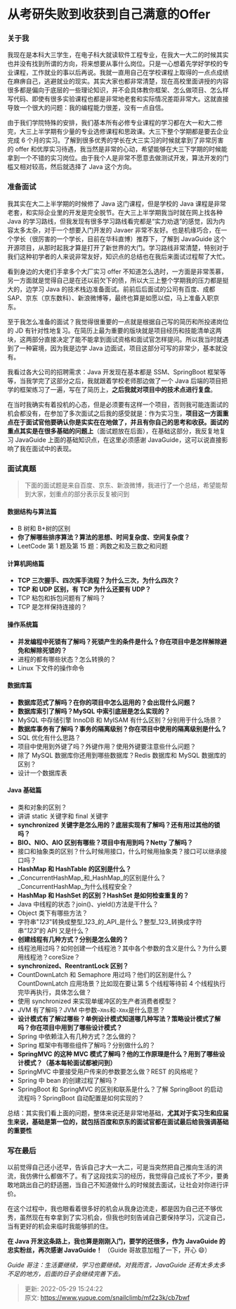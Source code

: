 # 从考研失败到收获到自己满意的Offer

### 关于我


我现在是本科大三学生，在电子科大就读软件工程专业，在我大一大二的时候其实也并没有找到所谓的方向，将来想要从事什么岗位。只是一心想着先学好学校的专业课程，工作就业的事以后再说。我就一直用自己在学校课程上取得的一点点成绩在麻痹自己，逃避就业的现实。其实大家也都非常清楚，现在高校里面讲授的内容很多都是偏向于底层的一些理论知识，并不会具体教你框架、怎么做项目、怎么样写代码、即使有很多实验课程也都是非常地老套和实际情况差距非常大。这就直接导致一个很大的问题：我的编程能力很差，没有一点自信。



由于我们学院特殊的安排，我们基本所有必修专业课程的学习都在大一和大二修完，大三上半学期有少量的专业选修课程和思政课。大三下整个学期都是要去企业完成 6 个月的实习。了解到很多优秀的学长在大三实习的时候就拿到了非常厉害的 offer 和优厚实习待遇，我当然是非常的心动，希望能够在大三下学期的时候能拿到一个不错的实习岗位。由于我个人是非常不愿意去做测试开发，算法开发的门槛又相对较高，然后就选择了 Java 这个方向。



### 准备面试


我其实在大二上半学期的时候修了 Java 这门课程，但是学校的 Java 课程是非常老套，和实际企业里的开发是完全脱节。在大三上半学期我当时就在网上找各种 Java 的学习路线，但我发现有很多学习路线看完都是“实力劝退”的感觉，因为内容太多太杂，对于一个想要入门开发的 Javaer 非常不友好。也是机缘巧合，在一个学长（很厉害的一个学长，目前在华科直博）推荐下，了解到 JavaGuide 这个开源项目，从那时起我才算是打开了新世界的大门。学习路线非常清楚，特别对于我们这种初学者的人来说非常友好，知识点的总结也在我后来面试过程帮了大忙。



看到身边的大佬们手拿多个大厂实习 offer 不知道怎么选时，一方面是非常羡慕，另一方面就是觉得自己是在还以前欠下的债，所以大三上整个学期我的压力都是挺大的，边学习 Java 的技术栈边准备面试。前前后后面试的公司有百度、成都 SAP、京东（京东数科）、新浪微博等，最终也算是如愿以偿，马上准备入职京东。



至于我怎么准备的面试？我觉得很重要的一点就是根据自己写的简历和所投递岗位的 JD 有针对性地复习。在简历上最为重要的版块就是项目经历和技能清单这两块，这两部分直接决定了能不能拿到面试资格和面试官怎样提问。所以我当时就遇到了一种窘境，因为我是边学 Java 边面试，项目这部分可写的非常少，基本就没有。



我看过各大公司的招聘需求：Java 开发现在基本都是 SSM、SpringBoot 框架等等，当我学完了这部分之后，我就跟着学校老师那边做了一个 Java 后端的项目把学的框架练习了一遍，写在了简历上，**之后我就对项目中的技术点进行复盘**。



在当时我确实有着投机的心态，但是必须要有这样一个项目，否则我可能连面试的机会都没有，在参加了多次面试之后我的感受就是：作为实习生，**项目这一方面重点在于面试官他要确认你是实实在在地做了，并且有你自己的思考和收获。面试的重点其实是在很多基础的问题上**（面试题放在后面），在基础这部分，我反复地复习 JavaGuide 上面的基础知识点，在这里必须感谢 JavaGuide，这可以说直接影响了我在面试中的表现。



### 面试真题


> 下面的面试题是来自百度、京东、新浪微博，我进行了一个总结，希望能帮到大家，划重点的部分表示反复被问到
>



#### 数据结构与算法篇


+ B 树和 B+树的区别
+ **你了解哪些排序算法？算法的思想、时间复杂度、空间复杂度？**
+ LeetCode 第 1 题及第 15 题：两数之和及三数之和问题



#### 计算机网络篇


+ **TCP 三次握手、四次挥手流程？为什么三次，为什么四次？**
+ **TCP 和 UDP 区别，有 TCP 为什么还要有 UDP？**
+ TCP 粘包和拆包问题有了解吗？
+ TCP 是怎样保持连接的？



#### 操作系统篇


+ **并发编程中死锁有了解吗？死锁产生的条件是什么？你在项目中是怎样解除避免和解除死锁的？**
+ 进程的都有哪些状态？怎么转换的？
+ Linux 下文件的操作命令



#### 数据库篇


+ **数据库范式了解吗？在你的项目中怎么运用的？会出现什么问题？**
+ **数据库索引了解吗？MySQL 中索引底层是怎么实现的？**
+ MySQL 中存储引擎 InnoDB 和 MyISAM 有什么区别？分别用于什么场景？
+ **数据库事务有了解吗？事务的隔离级别？你在项目中使用的隔离级别是什么？**
+ SQL 优化有什么思路？
+ 项目中使用到外键了吗？外键作用？使用外键要注意些什么问题？
+ 除了 MySQL 数据库你还用到哪些数据库？Redis 数据库和 MySQL 数据库的区别？
+ 设计一个数据库表



#### Java 基础篇


+ 类和对象的区别？
+ 讲讲 static 关键字和 final 关键字
+ **synchronized 关键字是怎么用的？底层实现有了解吗？还有用过其他的锁吗？**
+ **BIO、NIO、AIO 区别有哪些？项目中有用到吗？Netty 了解吗？**
+ 接口和抽象类的区别？什么时候用接口，什么时候用抽象类？接口可以继承接口吗？
+ **HashMap 和 HashTable 的区别是什么？**
+ _ConcurrentHashMap_和_HashMap_的区别是什么？_ConcurrentHashMap_为什么线程安全？
+ **HashMap 和 HashSet 的区别？HashSet 是如何检查重复的？**
+ Java 中线程的状态？join()、yield()方法是干什么？
+ Object 类下有哪些方法？
+ 字符串"_123_"转换成整型_123_的_API_是什么？整型_123_转换成字符串“_123_”的 API 又是什么？
+ **创建线程有几种方式？分别是怎么做的？**
+ 线程池用过吗？如何创建一个线程池？其中各个参数的含义是什么？为什么要用线程池？coreSize？
+ **synchronized、ReentrantLock 区别？**
+ CountDownLatch 和 Semaphore 用过吗？他们的区别是什么？CountDownLatch 应用场景？比如现在要让第 5 个线程等待前 4 个线程执行完毕再执行，具体怎么做？
+ 使用 synchronized 来实现单缓冲区的生产者消费者模型？
+ JVM 有了解吗？JVM 中参数`–Xms`和`-Xmx`是什么意思？
+ **设计模式有了解过哪些？单例设计模式知道哪几种写法？策略设计模式了解吗？你在项目中用到了哪些设计模式？**
+ Spring 中依赖注入有几种方式？怎么做的？
+ Spring 框架中有哪些组件了解吗？分别做什么的？
+ **SpringMVC 的这种 MVC 模式了解吗？他的工作原理是什么？用到了哪些设计模式？（基本每轮面试都被问到）**
+ SpringMVC 中要接受用户传来的参数要怎么做？REST 的风格呢？
+ Spring 中 bean 的创建过程了解吗？
+ SpringBoot 和 SpringMVC 的区别和联系是什么？了解 SpringBoot 的启动流程吗？SpringBoot 自动配置是如何实现的？



总结：其实我们看上面的问题，整体来说还是非常地基础，**尤其对于实习生和应届生来说，基础是第一位的，就包括百度和京东的面试官都在面试最后给我强调基础的重要性**



### 写在最后


以前觉得自己还小还早，告诉自己才大一大二，可是当突然把自己推向生活的洪流，我仿佛什么都做不了。有了这段找实习的经历，我觉得自己成长了不少，要勇敢地跳出自己的舒适圈，当自己不知道做什么的时候就去面试，让社会对你进行评价。



在这个过程中，我也眼看着很多好的机会从我身边流走，都是因为自己还不够优秀，虽然现在有幸拿到了实习机会，但我也时刻告诫自己要保持学习，沉淀自己，当有更好的机会来临时我能够抓的住。



**在 Java 开发这条路上，我也算是刚刚入门，要学的还很多，作为 JavaGuide 的忠实粉丝，再次感谢 JavaGuide！** （Guide 哥故意加粗了一下，开心 😄）



_Guide 哥注：生活要继续，学习也要继续。对我而言，JavaGuide 还有太多太多不足的地方，后面的日子会继续完善下去。_



> 更新: 2022-05-29 15:24:22  
> 原文: <https://www.yuque.com/snailclimb/mf2z3k/cb7bwf>